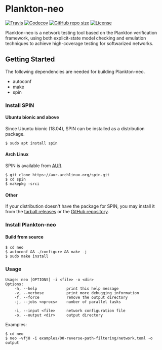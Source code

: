 Plankton-neo
============

[![Travis](https://img.shields.io/travis/com/netarch/neo.svg)](https://travis-ci.com/netarch/neo)
[![Codecov](https://img.shields.io/codecov/c/github/netarch/neo.svg)](https://codecov.io/gh/netarch/neo)
[![GitHub repo size](https://img.shields.io/github/repo-size/netarch/neo.svg)](https://github.com/netarch/neo)
[![License](https://img.shields.io/github/license/netarch/neo.svg)](https://github.com/netarch/neo/blob/master/LICENSE)

Plankton-neo is a network testing tool based on the Plankton verification
framework, using both explicit-state model checking and emulation techniques to
achieve high-coverage testing for softwarized networks.


## Getting Started

The following dependencies are needed for building Plankton-neo.

- autoconf
- make
- spin

### Install SPIN

#### Ubuntu bionic and above

Since Ubuntu bionic (18.04), SPIN can be installed as a distribution package.

```
$ sudo apt install spin
```

#### Arch Linux

SPIN is available from [AUR](https://aur.archlinux.org/packages/spin/).

```
$ git clone https://aur.archlinux.org/spin.git
$ cd spin
$ makepkg -srci
```

#### Other

If your distribution doesn't have the package for SPIN, you may install it from
the [tarball releases](http://spinroot.com/spin/Src/index.html) or the [GitHub
repository](https://github.com/nimble-code/Spin).

### Install Plankton-neo

#### Build from source

```
$ cd neo
$ autoconf && ./configure && make -j
$ sudo make install
```

### Usage

```
Usage: neo [OPTIONS] -i <file> -o <dir>
Options:
    -h, --help             print this help message
    -v, --verbose          print more debugging information
    -f, --force            remove the output directory
    -j, --jobs <nprocs>    number of parallel tasks

    -i, --input <file>     network configuration file
    -o, --output <dir>     output directory
```

Examples:

```
$ cd neo
$ neo -vfj8 -i examples/00-reverse-path-filtering/network.toml -o output
```

